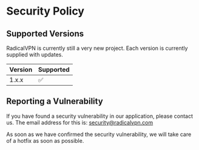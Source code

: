# Security Policy

## Supported Versions

RadicalVPN is currently still a very new project.
Each version is currently supplied with updates.

| Version | Supported          |
| ------- | ------------------ |
| 1.x.x   | :white_check_mark: |

## Reporting a Vulnerability

If you have found a security vulnerability in our application, please contact us.
The email address for this is: security@radicalvpn.com

As soon as we have confirmed the security vulnerability, we will take care of a hotfix as soon as possible.
